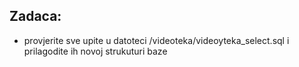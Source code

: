 ## Zadaca:
- provjerite sve upite u datoteci /videoteka/videoyteka_select.sql i prilagodite ih novoj strukuturi baze